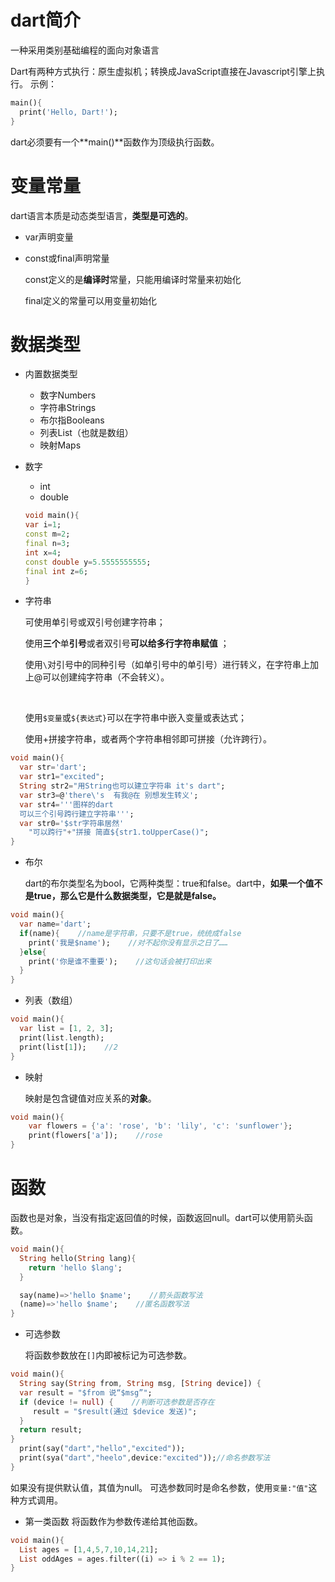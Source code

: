 # dart简介
一种采用类别基础编程的面向对象语言

Dart有两种方式执行：原生虚拟机；转换成JavaScript直接在Javascript引擎上执行。
示例：
```dart
main(){
  print('Hello, Dart!');
}
```
dart必须要有一个**main()**函数作为顶级执行函数。

# 变量常量

dart语言本质是动态类型语言，**类型是可选的**。

- var声明变量

- const或final声明常量

  const定义的是**编译时**常量，只能用编译时常量来初始化

  final定义的常量可以用变量初始化

# 数据类型

- 内置数据类型

  - 数字Numbers
  - 字符串Strings
  - 布尔指Booleans
  - 列表List（也就是数组）
  - 映射Maps

- 数字

  - int
  - double

  ```dart
  void main(){
  var i=1;
  const m=2;
  final n=3;
  int x=4;
  const double y=5.5555555555;
  final int z=6;
  }
  ```


- 字符串

  可使用单引号或双引号创建字符串；

  使用**三个**单**引号**或者双引号**可以给多行字符串赋值** ；

  使用`\`对引号中的同种引号（如单引号中的单引号）进行转义，在字符串上加上@可以创建纯字符串（不会转义）。

  ​

  使用`$变量`或`${表达式}`可以在字符串中嵌入变量或表达式；

  使用+拼接字符串，或者两个字符串相邻即可拼接（允许跨行）。

```dart
void main(){
  var str='dart';
  var str1="excited";
  String str2="用String也可以建立字符串 it's dart";
  var str3=@'there\'s  有我@在 别想发生转义';
  var str4='''图样的dart
  可以三个引号跨行建立字符串''';
  var str0='$str字符串居然'
    "可以跨行"+"拼接 简直${str1.toUpperCase()";
}
```

- 布尔

  dart的布尔类型名为bool，它两种类型：true和false。dart中，**如果一个值不是true，那么它是什么数据类型，它是就是false。**

```dart
void main(){
  var name='dart';
  if(name){    //name是字符串，只要不是true，统统成false
    print('我是$name');    //对不起你没有显示之日了……
  }else{
    print('你是谁不重要');    //这句话会被打印出来
  }
}
```

- 列表（数组）

```dart
void main(){
  var list = [1, 2, 3];
  print(list.length);
  print(list[1]);    //2
}
```
- 映射

  映射是包含键值对应关系的**对象**。

```dart
void main(){
    var flowers = {'a': 'rose', 'b': 'lily', 'c': 'sunflower'};
    print(flowers['a']);    //rose
}
```

# 函数

函数也是对象，当没有指定返回值的时候，函数返回null。dart可以使用箭头函数。

```dart
void main(){
  String hello(String lang){
    return 'hello $lang';
  }

  say(name)=>'hello $name';    //箭头函数写法
  (name)=>'hello $name';    //匿名函数写法
}
```

- 可选参数


  将函数参数放在`[]`内即被标记为可选参数。

```dart
void main(){
  String say(String from, String msg, [String device]) {
  var result = "$from 说“$msg”";
  if (device != null) {    //判断可选参数是否存在
     result = "$result(通过 $device 发送)";
  }
  return result;
}
  print(say("dart","hello","excited"));
  print(sya("dart","heelo",device:"excited"));//命名参数写法
}
```
如果没有提供默认值，其值为null。
可选参数同时是命名参数，使用`变量:"值"`这种方式调用。

- 第一类函数
  将函数作为参数传递给其他函数。
```dart
void main(){
  List ages = [1,4,5,7,10,14,21];
  List oddAges = ages.filter((i) => i % 2 == 1);
}
```
